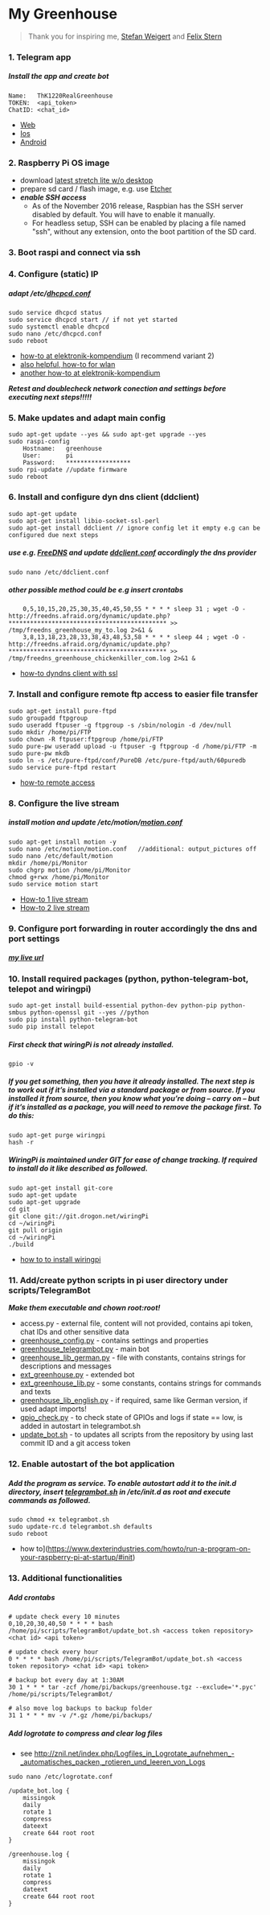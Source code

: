 # My Greenhouse
> Thank you for inspiring me, [Stefan Weigert](https://www.stefan-weigert.de/php_loader/raspi.php) and [Felix Stern](https://tutorials-raspberrypi.de/automatisches-raspberry-pi-gewaechshaus-selber-bauen/)

	
### 1. Telegram app
##### Install the app and create bot

```
Name: 	ThK1220RealGreenhouse
TOKEN: 	<api_token>
ChatID:	<chat_id>
```
* [Web](https://telegram.org/)
* [Ios](https://itunes.apple.com/de/app/telegram-messenger/id686449807?mt=8)
* [Android](https://play.google.com/store/apps/details?id=org.telegram.messenger&hl=de)


### 2. Raspberry Pi OS image
* download [latest stretch lite w/o desktop](https://downloads.raspberrypi.org/raspbian_lite_latest) 
* prepare sd card / flash image, e.g. use [Etcher](https://etcher.io/?ref=etcher_footer) 
* _**enable SSH access**_ 
    * As of the November 2016 release, Raspbian has the SSH server disabled by default. You will have to enable it manually. 
    * For headless setup, SSH can be enabled by placing a file named "ssh", without any extension, onto the boot partition of the SD card.


### 3. Boot raspi and connect via ssh

			
### 4. Configure (static) IP
##### adapt /etc/[dhcpcd.conf](configs/dhcpcd.conf)

```
sudo service dhcpcd status 
sudo service dhcpcd start // if not yet started 
sudo systemctl enable dhcpcd 
sudo nano /etc/dhcpcd.conf
sudo reboot
```
* [how-to at elektronik-kompendium](https://www.elektronik-kompendium.de/sites/raspberry-pi/1912151.htm) (I recommend variant 2)
* [also helpful, how-to for wlan](https://unix.stackexchange.com/questions/92799/connecting-to-wifi-network-through-command-line)
* [another how-to at elektronik-kompendium](https://www.elektronik-kompendium.de/sites/raspberry-pi/1912221.htm)
 

_**Retest and doublecheck network conection and settings before executing next steps!!!!!**_



### 5. Make updates and adapt main config
```
sudo apt-get update --yes && sudo apt-get upgrade --yes
sudo raspi-config
    Hostname:	greenhouse
    User:		pi
    Password:	******************
sudo rpi-update //update firmware
sudo reboot
```

	
### 6. Install and configure dyn dns client (ddclient)
```
sudo apt-get update
sudo apt-get install libio-socket-ssl-perl
sudo apt-get install ddclient // ignore config let it empty e.g can be configured due next steps
```			
##### use e.g. [FreeDNS](http://freedns.afraid.org) and update [ddclient.conf](configs/ddclient.conf) accordingly the dns provider
```
sudo nano /etc/ddclient.conf
```	
##### other possible method could be e.g insert crontabs
```	
    0,5,10,15,20,25,30,35,40,45,50,55 * * * * sleep 31 ; wget -O - http://freedns.afraid.org/dynamic/update.php?******************************************** >> /tmp/freedns_greenhouse_my_to.log 2>&1 &
    3,8,13,18,23,28,33,38,43,48,53,58 * * * * sleep 44 ; wget -O - http://freedns.afraid.org/dynamic/update.php?******************************************** >> /tmp/freedns_greenhouse_chickenkiller_com.log 2>&1 &
```				
* [how-to dyndns client with ssl](https://hexaju.wordpress.com/2013/03/20/raspberry-pi-as-dyndns-client-with-ssl/)
 


### 7. Install and configure remote ftp access to easier file transfer
```
sudo apt-get install pure-ftpd
sudo groupadd ftpgroup
sudo useradd ftpuser -g ftpgroup -s /sbin/nologin -d /dev/null
sudo mkdir /home/pi/FTP
sudo chown -R ftpuser:ftpgroup /home/pi/FTP
sudo pure-pw useradd upload -u ftpuser -g ftpgroup -d /home/pi/FTP -m
sudo pure-pw mkdb
sudo ln -s /etc/pure-ftpd/conf/PureDB /etc/pure-ftpd/auth/60puredb 
sudo service pure-ftpd restart
```
* [how-to remote access](https://www.raspberrypi.org/documentation/remote-access/ftp.md)
 


### 8. Configure the live stream
##### install motion and update /etc/motion/[motion.conf](configs/motion.conf)
```	
sudo apt-get install motion -y
sudo nano /etc/motion/motion.conf   //additional: output_pictures off
sudo nano /etc/default/motion
mkdir /home/pi/Monitor
sudo chgrp motion /home/pi/Monitor
chmod g+rwx /home/pi/Monitor
sudo service motion start
```			
* [How-to 1 live stream](https://tutorials-raspberrypi.de/raspberry-pi-ueberwachungskamera-livestream-einrichten/)
* [How-to 2 live stream](https://www.datenreise.de/raspberry-pi-ueberwachungskamera-livestream/)


### 9. Configure port forwarding in router accordingly the dns and port settings
##### [my live url](http://greenhouse.my.to:8082/)

					
### 10. Install required packages (python, python-telegram-bot, telepot and wiringpi)
```
sudo apt-get install build-essential python-dev python-pip python-smbus python-openssl git --yes //python
sudo pip install python-telegram-bot
sudo pip install telepot
```

##### First check that wiringPi is not already installed.
```
gpio -v
```

##### If you get something, then you have it already installed. The next step is to work out if it’s installed via a standard package or from source. If you installed it from source, then you know what you’re doing – carry on – but if it’s installed as a package, you will need to remove the package first. To do this:
```
sudo apt-get purge wiringpi
hash -r
```

##### WiringPi is maintained under GIT for ease of change tracking. If required to install do it like described as followed.
```
sudo apt-get install git-core
sudo apt-get update
sudo apt-get upgrade
cd git
git clone git://git.drogon.net/wiringPi
cd ~/wiringPi
git pull origin
cd ~/wiringPi
./build
```

* [how to to install wiringpi](http://wiringpi.com/download-and-install/)
	
### 11. Add/create python scripts in pi user directory under scripts/TelegramBot
_**Make them executable and chown root:root!**_
* access.py - external file, content will not provided, contains api token, chat IDs and other sensitive data
* [greenhouse_config.py](scripts/greenhouse_config.py) - contains settings and properties
* [greenhouse_telegrambot.py](scripts/greenhouse_telegrambot.py) - main bot
* [greenhouse_lib_german.py](scripts/greenhouse_lib_german.py) - file with constants, contains strings for descriptions and messages
* [ext_greenhouse.py](scripts/ext_greenhouse.py) - extended bot
* [ext_greenhouse_lib.py](scripts/ext_greenhouse_lib.py) - some constants, contains strings for commands and texts
* [greenhouse_lib_english.py](scripts/greenhouse_lib_english.py) - if required, same like German version, if used adapt imports!
* [gpio_check.py](scripts/gpio_check.py) - to check state of GPIOs and logs if state == low, is added in autostart in telegrambot.sh
* [update_bot.sh](scripts/update_bot.sh) - to updates all scripts from the repository by using last commit ID and a git access token
   


### 12. Enable autostart of the bot application
##### Add the program as service. To enable autostart add it to the init.d directory, insert [telegrambot.sh](scripts/telegrambot.sh) in **/etc/init.d** as root and execute commands as followed.

```
sudo chmod +x telegrambot.sh
sudo update-rc.d telegrambot.sh defaults
sudo reboot
```

* how to](https://www.dexterindustries.com/howto/run-a-program-on-your-raspberry-pi-at-startup/#init)


### 13. Additional functionalities
##### Add crontabs

```
# update check every 10 minutes
0,10,20,30,40,50 * * * * bash /home/pi/scripts/TelegramBot/update_bot.sh <access token repository> <chat id> <api token>
	
# update check every hour
0 * * * * bash /home/pi/scripts/TelegramBot/update_bot.sh <access token repository> <chat id> <api token>

# backup bot every day at 1:30AM
30 1 * * * tar -zcf /home/pi/backups/greenhouse.tgz --exclude='*.pyc' /home/pi/scripts/TelegramBot/

# also move log backups to backup folder
31 1 * * * mv -v /*.gz /home/pi/backups/
```

##### Add logrotate to compress and clear log files
* see http://znil.net/index.php/Logfiles_in_Logrotate_aufnehmen_-_automatisches_packen,_rotieren_und_leeren_von_Logs 

```
sudo nano /etc/logrotate.conf
```

```
/update_bot.log {
	missingok
	daily
	rotate 1
	compress
	dateext
	create 644 root root
}

/greenhouse.log {
	missingok
	daily
	rotate 1
	compress
	dateext
	create 644 root root
}
```	
